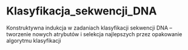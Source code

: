 # Klasyfikacja_sekwencji_DNA
Konstruktywna indukcja w zadaniach klasyfikacji sekwencji DNA – tworzenie  nowych atrybutów i selekcja najlepszych przez opakowanie algorytmu klasyfikacji
